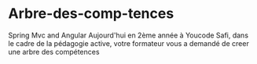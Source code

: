 # Arbre-des-comp-tences
Spring Mvc and Angular
Aujourd'hui en 2ème année à Youcode Safi, dans le cadre de la pédagogie active, votre formateur vous a demandé de creer une arbre des compétences
